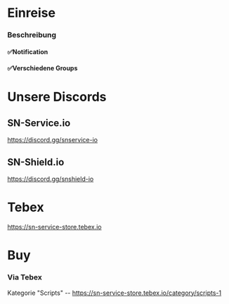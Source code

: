 # Einreise
### Beschreibung
#### ✅Notification
#### ✅Verschiedene Groups

# Unsere Discords
## SN-Service.io
https://discord.gg/snservice-io

## SN-Shield.io
https://discord.gg/snshield-io

# Tebex
https://sn-service-store.tebex.io
# Buy
### Via Tebex
Kategorie "Scripts" -- https://sn-service-store.tebex.io/category/scripts-1
